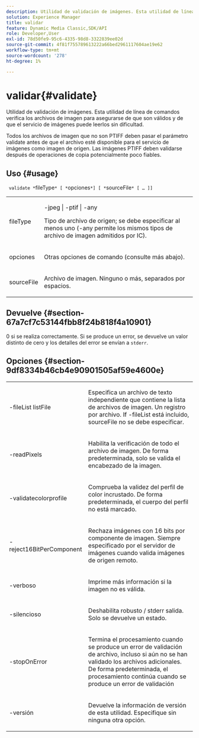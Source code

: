 ```yaml
---
description: Utilidad de validación de imágenes. Esta utilidad de línea de comandos verifica los archivos de imagen para asegurarse de que son válidos y de que el servicio de imágenes puede leerlos sin dificultad.
solution: Experience Manager
title: validar
feature: Dynamic Media Classic,SDK/API
role: Developer,User
exl-id: 78d50fe9-95c6-4335-98d8-3322839ee02d
source-git-commit: 4f81f755789613222a66bed2961117604ae19e62
workflow-type: tm+mt
source-wordcount: '278'
ht-degree: 1%

---
```


# validar{#validate}

Utilidad de validación de imágenes. Esta utilidad de línea de comandos verifica los archivos de imagen para asegurarse de que son válidos y de que el servicio de imágenes puede leerlos sin dificultad.

Todos los archivos de imagen que no son PTIFF deben pasar el parámetro validate antes de que el archivo esté disponible para el servicio de imágenes como imagen de origen. Las imágenes PTIFF deben validarse después de operaciones de copia potencialmente poco fiables.

## Uso {#usage}

` validate *`fileType`* [ *`opciones`*] [ *`sourceFile`* [ … ]]`

<table id="simpletable_D2C6B20E1007433AB4184A73046A44F0"> 
 <tr class="strow"> 
  <td class="stentry"> <p> <span class="codeph"> <span class="varname"> fileType </span> </span> </p> </td> 
  <td class="stentry"> <p> <span class="codeph"> -jpeg | -ptif | -any </span> </p> <p>Tipo de archivo de origen; se debe especificar al menos uno (-any permite los mismos tipos de archivo de imagen admitidos por IC). </p> </td> 
 </tr> 
 <tr class="strow"> 
  <td class="stentry"> <p> <span class="codeph"> <span class="varname"> opciones </span> </span> </p> </td> 
  <td class="stentry"> <p>Otras opciones de comando (consulte más abajo). </p> </td> 
 </tr> 
 <tr class="strow"> 
  <td class="stentry"> <p> <span class="codeph"> <span class="varname"> sourceFile </span> </span> </p> </td> 
  <td class="stentry"> <p> Archivo de imagen. Ninguno o más, separados por espacios. </p> </td> 
 </tr> 
</table>

## Devuelve {#section-67a7cf7c53144fbb8f24b818f4a10901}

0 si se realiza correctamente. Si se produce un error, se devuelve un valor distinto de cero y los detalles del error se envían a `stderr`.

## Opciones {#section-9df8334b46cb4e90901505af59e4600e}

<table id="simpletable_004B1A29BDFD40A9B89E4CBD23119B3F"> 
 <tr class="strow"> 
  <td class="stentry"> <p> <span class="codeph"> -fileList <span class="varname"> listFile </span> </span> </p> </td> 
  <td class="stentry"> <p>Especifica un archivo de texto independiente que contiene la lista de archivos de imagen. Un registro por archivo. If <span class="codeph"> -fileList </span> está incluido, <span class="varname"> sourceFile </span> no se debe especificar. </p> </td> 
 </tr> 
 <tr class="strow"> 
  <td class="stentry"> <p> <span class="codeph"> -readPixels </span> </p> </td> 
  <td class="stentry"> <p>Habilita la verificación de todo el archivo de imagen. De forma predeterminada, solo se valida el encabezado de la imagen. </p> </td> 
 </tr> 
 <tr class="strow"> 
  <td class="stentry"> <p> <span class="codeph"> -validatecolorprofile </span> </p> </td> 
  <td class="stentry"> <p>Comprueba la validez del perfil de color incrustado. De forma predeterminada, el cuerpo del perfil no está marcado. </p> </td> 
 </tr> 
 <tr class="strow"> 
  <td class="stentry"> <p> <span class="codeph"> -reject16BitPerComponent </span> </p> </td> 
  <td class="stentry"> <p> Rechaza imágenes con 16 bits por componente de imagen. Siempre especificado por el servidor de imágenes cuando valida imágenes de origen remoto. </p> </td> 
 </tr> 
 <tr class="strow"> 
  <td class="stentry"> <p> <span class="codeph"> -verboso </span> </p> </td> 
  <td class="stentry"> <p> Imprime más información si la imagen no es válida. </p> </td> 
 </tr> 
 <tr class="strow"> 
  <td class="stentry"> <p> <span class="codeph"> -silencioso </span> </p> </td> 
  <td class="stentry"> <p>Deshabilita <span class="codeph"> robusto </span>/ <span class="codeph"> stderr </span> salida. Solo se devuelve un estado. </p> </td> 
 </tr> 
 <tr class="strow"> 
  <td class="stentry"> <p> <span class="codeph"> -stopOnError </span> </p> </td> 
  <td class="stentry"> <p>Termina el procesamiento cuando se produce un error de validación de archivo, incluso si aún no se han validado los archivos adicionales. De forma predeterminada, el procesamiento continúa cuando se produce un error de validación </p> </td> 
 </tr> 
 <tr class="strow"> 
  <td class="stentry"> <p> <span class="codeph"> -versión </span> </p> </td> 
  <td class="stentry"> <p>Devuelve la información de versión de esta utilidad. Especifique sin ninguna otra opción. </p> </td> 
 </tr> 
</table>
